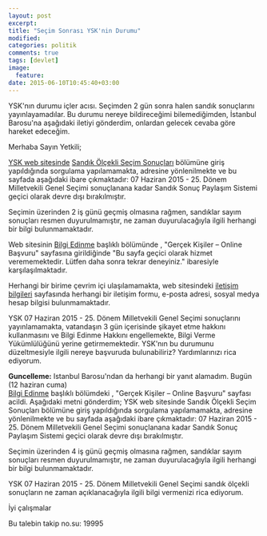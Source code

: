 ```yaml
---
layout: post
excerpt:
title: "Seçim Sonrası YSK'nin Durumu"
modified:
categories: politik 
comments: true
tags: [devlet]
image:
  feature:
date: 2015-06-10T10:45:40+03:00
---
```


YSK'nın durumu içler acısı. Seçimden 2 gün sonra halen sandık sonuçlarını
yayınlayamadılar. Bu durumu nereye bildireceğimi bilemediğimden, İstanbul
Barosu'na aşağıdaki iletiyi gönderdim, onlardan gelecek cevaba göre hareket
edeceğim.


Merhaba Sayın Yetkili;

[YSK web sitesinde](http://www.ysk.gov.tr) [Sandık Ölçekli Seçim Sonuçları](https://sonuc.ysk.gov.tr)
bölümüne giriş yapıldığında sorgulama yapılamamakta, adresine yönlenilmekte ve
bu sayfada aşağıdaki ibare çıkmaktadır: 07 Haziran 2015 - 25. Dönem
Milletvekili Genel Seçimi sonuçlanana kadar Sandık Sonuç Paylaşım Sistemi
geçici olarak devre dışı bırakılmıştır.

Seçimin üzerinden 2 iş günü geçmiş olmasına rağmen, sandıklar sayım sonuçları
resmen duyurulmamıştır, ne zaman duyurulacağıyla ilgili herhangi bir bilgi
bulunmamaktadır.

Web sitesinin [Bilgi Edinme](http://www.ysk.gov.tr/ysk/ic_Sayfa_yeni_BilgiEdinmeMain.html) 
başlıklı bölümünde , "Gerçek Kişiler – Online Başvuru" sayfasına girildiğinde
"Bu sayfa geçici olarak hizmet verememektedir. Lütfen daha sonra tekrar
deneyiniz." ibaresiyle karşılaşılmaktadır.

Herhangi bir birime çevrim içi ulaşılamamakta, web sitesindeki [iletişim
bilgileri](http://www.ysk.gov.tr/ysk/ic_Sayfa_Merkez_İletisim.html) sayfasında 
herhangi bir iletişim formu, e-posta adresi, sosyal medya hesap bilgisi
bulunmamaktadır.

YSK 07 Haziran 2015 - 25. Dönem Milletvekili Genel Seçimi sonuçlarını
yayınlamamakta, vatandaşın 3 gün içerisinde şikayet etme hakkını kullanmasını
ve Bilgi Edinme Hakkını engellemekte,  Bilgi Verme Yükümlülüğünü yerine
getirmemektedir. YSK'nın bu durumunu düzeltmesiyle ilgili nereye başvuruda
bulunabiliriz? Yardımlarınızı rica ediyorum.


**Guncelleme:** Istanbul Barosu'ndan da herhangi bir yanıt alamadım. Bugün (12 haziran cuma)  
[Bilgi Edinme](http://www.ysk.gov.tr/ysk/ic_Sayfa_yeni_BilgiEdinmeMain.html) 
başlıklı bölümdeki , "Gerçek Kişiler – Online Başvuru" sayfası acildi.
Aşağıdaki metni gönderdim;
YSK web sitesinde Sandık Ölçekli Seçim Sonuçları bölümüne giriş yapıldığında
sorgulama yapılamamakta, adresine yönlenilmekte ve bu sayfada aşağıdaki ibare
çıkmaktadır: 07 Haziran 2015 - 25. Dönem Milletvekili Genel Seçimi sonuçlanana
kadar Sandık Sonuç Paylaşım Sistemi geçici olarak devre dışı bırakılmıştır.

Seçimin üzerinden 4 iş günü geçmiş olmasına rağmen, sandıklar sayım sonuçları
resmen duyurulmamıştır, ne zaman duyurulacağıyla ilgili herhangi bir bilgi
bulunmamaktadır.

YSK 07 Haziran 2015 - 25. Dönem Milletvekili Genel Seçimi sandık ölçekli
sonuçların ne zaman açıklanacağıyla ilgili bilgi vermenizi rica ediyorum.

İyi çalışmalar

Bu talebin takip no.su: 19995
